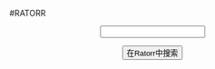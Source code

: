 #RATORR
<div align="center">
  <p>
    <input id="search_input"/>
  </P><p>
    <button onclick="about()">在Ratorr中搜索</button>
  </p><p>
    <div id="result"/>
  </p>
</div>
<audio id="au"/>
<script>
  var lib={"orr":"神奇的东西...","黑色收音机":"丢了我的黑色收音机，我感到很沮丧，因此写下了这首歌..."};
  function about(){
    document.getElementById("result").innerHTML=lib[document.getElementById("search_input").value];
    if(document.getElementById("search_input").value=="黑色收音机"){
      document.getElementById("au").setAttribute("src","Music/黑色收音机.mp3");
      document.getElementById("au").setAttribute("autoplay","autoplay");
    }
  }
</script>

